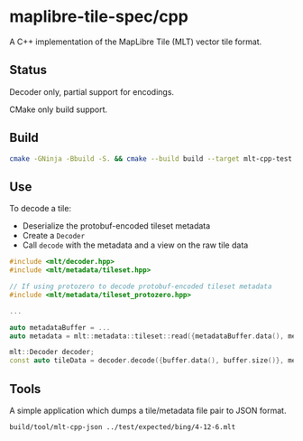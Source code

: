 # maplibre-tile-spec/cpp

A C++ implementation of the MapLibre Tile (MLT) vector tile format.

## Status

Decoder only, partial support for encodings.

CMake only build support.

## Build

```bash
cmake -GNinja -Bbuild -S. && cmake --build build --target mlt-cpp-test mlt-cpp-json
```

## Use

To decode a tile:

- Deserialize the protobuf-encoded tileset metadata
- Create a `Decoder`
- Call `decode` with the metadata and a view on the raw tile data

```cpp
#include <mlt/decoder.hpp>
#include <mlt/metadata/tileset.hpp>

// If using protozero to decode protobuf-encoded tileset metadata
#include <mlt/metadata/tileset_protozero.hpp>

...

auto metadataBuffer = ...
auto metadata = mlt::metadata::tileset::read({metadataBuffer.data(), metadataBuffer.size()});

mlt::Decoder decoder;
const auto tileData = decoder.decode({buffer.data(), buffer.size()}, metadata);
```

## Tools

A simple application which dumps a tile/metadata file pair to JSON format.

```bash
build/tool/mlt-cpp-json ../test/expected/bing/4-12-6.mlt
```
